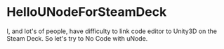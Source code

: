 # HelloUNodeForSteamDeck
I, and lot's of people, have difficulty to link code editor to Unity3D on the Steam Deck. So let's try to No Code with uNode.
